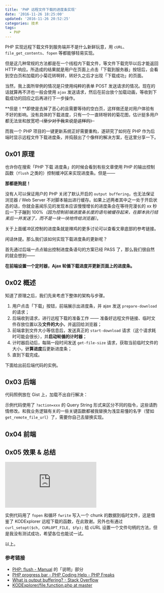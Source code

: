 ```yaml
---
title: 'PHP 远程文件下载的进度条实现'
date: '2016-11-26 18:25:00'
updated: '2016-11-26 20:52:25'
categories: 技术
tags:
  - PHP
---
```


PHP 实现远程下载文件到服务端并不是什么新鲜玩意，用 `cURL`、`file_get_contents`、`fopen` 等都能够轻易实现。

但是这几种常规的方法都是在一个线程内下载文件，等文件下载完毕以后才能返回 HTTP 响应。所造成的结果就是用户在页面上点击「下载到服务器」按钮后，会看到空白页和加载的小菊花转啊转，转好久之后才出现「下载成功」的页面。

当然，我上面所举例的情况是只使用纯粹的表单 POST 发送请求的情况。现在的话就算再不济也一般会使用 `ajax` 发送请求，然后在前台放个加载动画，等收到下载成功的回应之后再进行下一步操作。

**但是！**即使是去掉了恶心的且需要等待的空白页，这样做还是对用户体验有不好的影响。没有具体的下载进度，只有一个一直转呀转的菊花图，估计挺多用户都无法坐和放宽吧~~（至少对于我来说是这样的）~~

而我一个 PHP 项目的一键更新系统正好需要重构，遂研究了如何在 PHP 作为后端时显示远程文件下载进度条，并捣鼓出了个像样的解决方案，在这里分享一下。

<!--more-->

## 0x01 原理

也许你在搜索「PHP 下载 进度条」的时候会看到有些文章使用 PHP 的输出控制函数（`flush` 之类的）控制缓冲区来实现进度条。但是——

**那都是狗屁！**

没有人可以保证用户的 PHP 关闭了默认开启的 `output buffering`，也无法保证 浏览器 / Web Server 不对脚本输出进行缓存。如果上述两者其中之一处于开启状态的话，你就会喜闻乐见的发现本应该慢慢增长的进度条会在等待完漫长的 xx 秒后一下子蹦到 100%_（因为控制前端进度条长度的语句被缓存起来，在脚本执行结束后一并发送了，而不是一块一块地传给浏览器）_。

关于上面缓冲区控制的进度条就是辣鸡的更多讨论可以查看文章底部的参考链接。

闲话休提。那么我们该如何实现下载进度条的更新呢？

首先通过后端一点点输出控制进度条语句的方案已经 PASS 了，那么我们很自然的就会想到——

**在前端设置一个定时器，Ajax 轮循下载进度并更新页面上的进度条。**

## 0x02 概述

知道了原理之后，我们先来考虑下整体的架构与步骤。

1. 用户点击「下载」按钮，前端展示出进度条，并 ajax 发送 `prepare-download` 的请求；
2. 后端收到请求，进行远程下载的准备工作 —— 准备好远程文件链接、临时文件存放位置以及**文件的大小**，并返回给浏览器；
3. 前端拿到文件大小等信息后，发送真正的 `start-download` 请求（这个请求耗时可能会很长），并**启动轮循的计时器**；
4. 计时器启动后，每隔一段时间发送 `get-file-size` 请求，获取当前临时文件的大小，**计算进度**后更新进度条；
5. 直到下载完成。

下面给出前后端代码的实例。

## 0x03 后端

代码照例放在 Gist 上，加载不出自行解决：

<script src="https://gist.github.com/printempw/9f551b74c86990f8ce62550c2abb2ef3.js"></script>

示例代码使用了 `?action=xxx` 的 Query String 形式来区分不同的指令，这些请酌情修改。和我业务逻辑有关的一些关键函数都被我替换为浅显易懂的名字（譬如 `get_remote_file_url`）了，需要你自己去替换实现。

## 0x04 前端

<script src="https://gist.github.com/printempw/8500162cade21ed7eb720c9ecf59b86b.js"></script>

## 0x05 效果 & 总结

![效果图](https://img.prin.studio/legacy/image.php?di=8CFM)

实例代码用了 `fopen` 和循环 `fwrite` 写入一个 chunk 的数据到临时文件，这是借鉴了 KODExplorer 远程下载的函数，在此致谢。另外也有通过 `curl_setopt($ch, CURLOPT_FILE, $fp);` 给 cURL 设置一个文件句柄的方法，但是我没有测试成功，希望各位也能试一试。

以上。

### 参考链接

- [PHP: flush - Manual](http://php.net/manual/zh/function.flush.php) 的「说明」部分
- [PHP progress bar - PHP Coding Help - PHP Freaks](https://forums.phpfreaks.com/topic/201119-php-progress-bar/)
- [What is output buffering? - Stack Overflow](http://stackoverflow.com/questions/2832010/what-is-output-buffering)
- [KODExplorer/file.function.php at master](https://github.com/kalcaddle/KODExplorer/blob/master/lib/function/file.function.php#L697)
